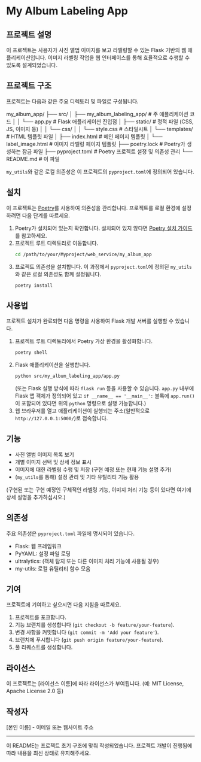 # My Album Labeling App

## 프로젝트 설명

이 프로젝트는 사용자가 사진 앨범 이미지를 보고 라벨링할 수 있는 Flask 기반의 웹 애플리케이션입니다. 이미지 라벨링 작업을 웹 인터페이스를 통해 효율적으로 수행할 수 있도록 설계되었습니다.

## 프로젝트 구조

프로젝트는 다음과 같은 주요 디렉토리 및 파일로 구성됩니다.

my_album_app/
├── src/
│ ├── my_album_labeling_app/ # 주 애플리케이션 코드
│ │ └── app.py # Flask 애플리케이션 진입점
│ ├── static/ # 정적 파일 (CSS, JS, 이미지 등)
│ │ └── css/
│ │ └── style.css # 스타일시트
│ └── templates/ # HTML 템플릿 파일
│ ├── index.html # 메인 페이지 템플릿
│ └── label_image.html # 이미지 라벨링 페이지 템플릿
├── poetry.lock # Poetry가 생성하는 잠금 파일
├── pyproject.toml # Poetry 프로젝트 설정 및 의존성 관리
└── README.md # 이 파일



`my_utils`와 같은 로컬 의존성은 이 프로젝트의 `pyproject.toml`에 정의되어 있습니다.

## 설치

이 프로젝트는 [Poetry](https://python-poetry.org/)를 사용하여 의존성을 관리합니다. 프로젝트를 로컬 환경에 설정하려면 다음 단계를 따르세요.

1.  Poetry가 설치되어 있는지 확인합니다. 설치되어 있지 않다면 [Poetry 설치 가이드](https://python-poetry.org/docs/#installation)를 참고하세요.
2.  프로젝트 루트 디렉토리로 이동합니다.
    ```bash
    cd /path/to/your/Myproject/web_service/my_album_app
    ```
3.  프로젝트 의존성을 설치합니다. 이 과정에서 `pyproject.toml`에 정의된 `my_utils`와 같은 로컬 의존성도 함께 설정됩니다.
    ```bash
    poetry install
    ```

## 사용법

프로젝트 설치가 완료되면 다음 명령을 사용하여 Flask 개발 서버를 실행할 수 있습니다.

1.  프로젝트 루트 디렉토리에서 Poetry 가상 환경을 활성화합니다.
    ```bash
    poetry shell
    ```
2.  Flask 애플리케이션을 실행합니다.
    ```bash
    python src/my_album_labeling_app/app.py
    ```
    (또는 Flask 실행 방식에 따라 `flask run` 등을 사용할 수 있습니다. `app.py` 내부에 Flask 앱 객체가 정의되어 있고 `if __name__ == '__main__':` 블록에 `app.run()`이 포함되어 있다면 위의 `python` 명령으로 실행 가능합니다.)
3.  웹 브라우저를 열고 애플리케이션이 실행되는 주소(일반적으로 `http://127.0.0.1:5000/`)로 접속합니다.

## 기능

*   사진 앨범 이미지 목록 보기
*   개별 이미지 선택 및 상세 정보 표시
*   이미지에 대한 라벨링 수행 및 저장 (구현 예정 또는 현재 기능 설명 추가)
*   (`my_utils`를 통해) 설정 관리 및 기타 유틸리티 기능 활용

(구현된 또는 구현 예정인 구체적인 라벨링 기능, 이미지 처리 기능 등이 있다면 여기에 상세 설명을 추가하십시오.)

## 의존성

주요 의존성은 `pyproject.toml` 파일에 명시되어 있습니다.
*   Flask: 웹 프레임워크
*   PyYAML: 설정 파일 로딩
*   ultralytics: (객체 탐지 또는 다른 이미지 처리 기능에 사용될 경우)
*   my-utils: 로컬 유틸리티 함수 모음

## 기여

프로젝트에 기여하고 싶으시면 다음 지침을 따르세요.

1.  프로젝트를 포크합니다.
2.  기능 브랜치를 생성합니다 (`git checkout -b feature/your-feature`).
3.  변경 사항을 커밋합니다 (`git commit -m 'Add your feature'`).
4.  브랜치에 푸시합니다 (`git push origin feature/your-feature`).
5.  풀 리퀘스트를 생성합니다.

## 라이선스

이 프로젝트는 [라이선스 이름]에 따라 라이선스가 부여됩니다. (예: MIT License, Apache License 2.0 등)

## 작성자

[본인 이름] - 이메일 또는 웹사이트 주소

---
이 README는 프로젝트 초기 구조에 맞춰 작성되었습니다. 프로젝트 개발이 진행됨에 따라 내용을 최신 상태로 유지해주세요.

